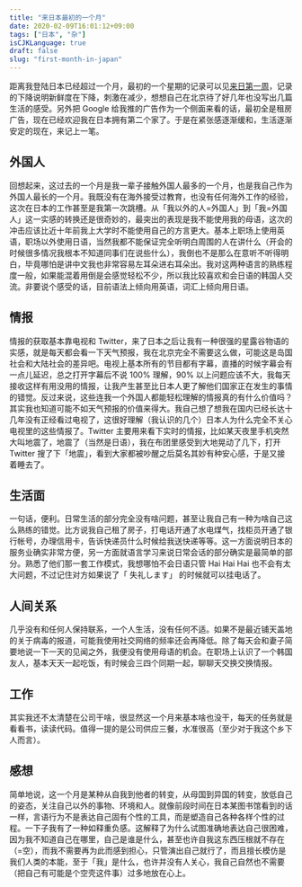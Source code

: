 ```yaml
---
title: "来日本最初的一个月"
date: 2020-02-09T16:01:12+09:00
tags: ["日本", "杂"]
isCJKLanguage: true
draft: false
slug: "first-month-in-japan"
---
```


距离我登陆日本已经超过一个月，最初的一个星期的记录可以见[来日第一周](https://wiki.gimo.me/japan/first_week)，记录的下降说明新鲜度在下降，刺激在减少，想想自己在北京待了好几年也没写出几篇生活的感受。另外把 Google 给我推的广告作为一个侧面来看的话，最初全是租房广告，现在已经欢迎我在日本拥有第二个家了。于是在紧张感逐渐缓和，生活逐渐安定的现在，来记上一笔。

<!--more-->

## 外国人

回想起来，这过去的一个月是我一辈子接触外国人最多的一个月，也是我自己作为外国人最长的一个月。我既没有在海外接受过教育，也没有任何海外工作的经验，这次在日本的工作甚至是我第一次跳槽。从「我以外的人=外国人」到「我=外国人」这一实感的转换还是很奇妙的，最突出的表现是我不能使用我的母语，这次的冲击应该比近十年前我上大学时不能使用自己的方言更大。基本上职场上使用英语，职场以外使用日语，当然我都不能保证完全听明白周围的人在讲什么（开会的时候很多情况我根本不知道同事们在说些什么），我倒也不是那么在意听不听得明白，毕竟哪怕是讲中文我也非常容易左耳朵进右耳朵出。我对这两种语言的熟练程度一般，如果能混着用倒是会感觉轻松不少，所以我比较喜欢和会日语的韩国人交流。非要说个感受的话，目前语法上倾向用英语，词汇上倾向用日语。

## 情报

情报的获取基本靠电视和 Twitter，来了日本之后让我有一种很强的星露谷物语的实感，就是每天都会看一下天气预报，我在北京完全不需要这么做，可能这是岛国社会和大陆社会的差异吧。电视上基本所有的节目都有字幕，直播的时候字幕会有一点儿延迟，总之打开字幕后不说 100% 理解，90% 以上问题应该不大，我每天接收这样有用没用的情报，让我产生甚至比日本人更了解他们国家正在发生的事情的错觉。反过来说，这些连我一个外国人都能轻松理解的情报真的有什么价值吗？其实我也知道可能不如天气预报的价值来得大。我自己想了想我在国内已经长达十几年没有正经看过电视了，这很好理解（我认识的几个）日本人为什么完全不关心电视里的这些情报了。Twitter 主要用来看下实时的情报，比如某天夜里手机突然大叫地震了，地震了（当然是日语），我在布团里感受到大地晃动了几下，打开 Twitter 搜了下「地震」，看到大家都被吵醒之后莫名其妙有种安心感，于是又接着睡去了。

## 生活面

一句话，便利。日常生活的部分完全没有啥问题，甚至让我自己有一种为啥自己这么熟练的错觉。比方说我自己租了房子，打电话开通了水电煤气，找柜员开通了银行帐号，办理信用卡，告诉快递员什么时候给我送快递等等。这一方面说明日本的服务业确实非常方便，另一方面就语言学习来说日常会话的部分确实是最简单的部分。熟悉了他们那一套工作模式，我想哪怕不会日语只管 Hai Hai Hai 也不会有太大问题，不过记住对方如果说了「 失礼します」 的时候就可以挂电话了。

## 人间关系

几乎没有和任何人保持联系，一个人生活，没有任何不适。如果不是最近铺天盖地的关于病毒的报道，可能我使用社交网络的频率还会再降低。除了每天会和妻子简要地说一下一天的见闻之外，我便没有使用母语的机会。在职场上认识了一个韩国友人，基本天天一起吃饭，有时候会三四个同期一起，聊聊天交换交换情报。

## 工作

其实我还不太清楚在公司干啥，很显然这一个月来基本啥也没干，每天的任务就是看看书，读读代码。值得一提的是公司供应三餐，水准很高（至少对于我这个乡下人而言）。

## 感想

简单地说，这一个月是某种从自我到他者的转变，从母国到异国的转变，放低自己的姿态，关注自己以外的事物、环境和人。就像前段时间在日本某图书馆看到的话一样，言语行为不是表达自己固有个性的工具，而是塑造自己各种各样个性的过程。一下子我有了一种如释重负感。这解释了为什么试图准确地表达自己很困难，因为我不知道自己在哪里，自己是谁是什么，甚至也许自我这东西压根就不存在（=空），而我不需要再为此而感到担心，只管演出自己就行了，而且擅长模仿是我们人类的本能，至于「我」是什么，也许并没有人关心，我自己自然也不需要（把自己有可能是个空壳这件事）过多地放在心上。